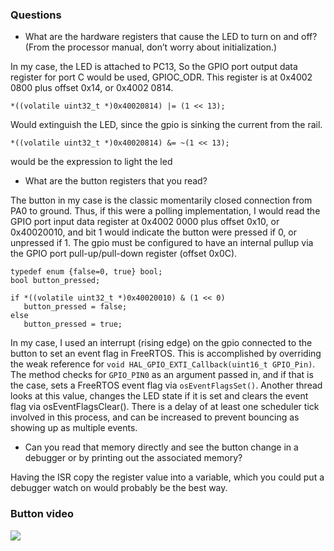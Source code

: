### Questions

* What are the hardware registers that cause the LED to turn on and off? (From the processor manual, don’t worry about initialization.) 

In my case, the LED is attached to PC13, So the GPIO port output data register for port C would be used, GPIOC_ODR. This register is at 0x4002 0800 plus offset 0x14, or 0x4002 0814.

`*((volatile uint32_t *)0x40020814) |= (1 << 13);`

Would extinguish the LED, since the gpio is sinking the current from the rail.

`*((volatile uint32_t *)0x40020814) &= ~(1 << 13);`

would be the expression to light the led

* What are the button registers that you read?

The button in my case is the classic momentarily closed connection from PA0 to ground. Thus, if this were a polling implementation, I would read the GPIO port input data register at 0x4002 0000 plus offset 0x10, or 0x40020010, and bit 1 would indicate the button were pressed if 0, or unpressed if 1. The gpio must be configured to have an internal pullup via the GPIO port pull-up/pull-down register (offset 0x0C). 

```
typedef enum {false=0, true} bool;
bool button_pressed;

if *((volatile uint32_t *)0x40020010) & (1 << 0)
   button_pressed = false;
else
   button_pressed = true;

```

In my case, I used an interrupt (rising edge) on the gpio connected to the button to set an event flag in FreeRTOS. This is accomplished by overriding the weak reference for `void HAL_GPIO_EXTI_Callback(uint16_t GPIO_Pin)`. The method checks for `GPIO_PIN0` as an argument passed in, and if that is the case, sets a FreeRTOS event flag via `osEventFlagsSet()`. Another thread looks at this value, changes the LED state if it is set and clears the event flag via osEventFlagsClear(). There is a delay of at least one scheduler tick involved in this process, and can be increased to prevent bouncing as showing up as multiple events. 

* Can you read that memory directly and see the button change in a debugger or by printing out the associated memory?

Having the ISR copy the register value into a variable, which you could put a debugger watch on would probably be the best way.

### Button video

![](button_video.gif) 
